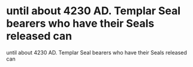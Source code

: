 # until about 4230 AD. Templar Seal bearers who have their Seals released can

until about 4230 AD. Templar Seal bearers who have their Seals released can